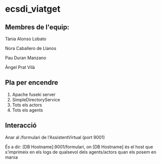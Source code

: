 # ecsdi_viatget

## Membres de l'equip:
Tània Alonso Lobato 

Nora Caballero de Llanos

Pau Duran Manzano 

Àngel Prat Vilà


## Pla per encendre
1. Apache fuseki server
2. SimpleDirectoryService
3. Tots els actors
4. Tots els agents


## Interacció
Anar al /formulari de l'AssistentVirtual (port 9001)

És a dir: [DB Hostname]:9001/formulari, on [DB Hostname] és el host que s'imprimeix en els logs de qualsevol dels agents/actors quan els posem en marxa